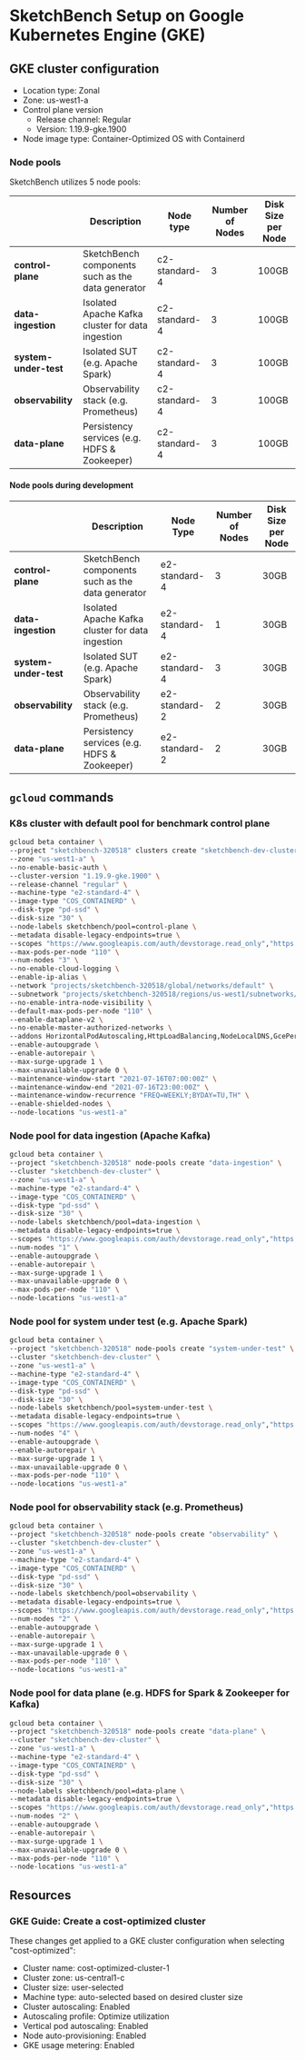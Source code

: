# SketchBench Setup on Google Kubernetes Engine (GKE)

## GKE cluster configuration

- Location type: Zonal
- Zone: us-west1-a
- Control plane version
  - Release channel: Regular
  - Version: 1.19.9-gke.1900
- Node image type: Container-Optimized OS with Containerd

### Node pools

SketchBench utilizes 5 node pools:

|                             |                    Description                    |   Node type   | Number of Nodes | Disk Size per Node |
|-----------------------------|---------------------------------------------------|---------------|-----------------|--------------------|
| **control-plane**           | SketchBench components such as the data generator | c2-standard-4 |        3        |        100GB       |
| **data-ingestion**          |  Isolated Apache Kafka cluster for data ingestion | c2-standard-4 |        3        |        100GB       |
| **system-under-test**       |          Isolated SUT (e.g. Apache Spark)         | c2-standard-4 |        3        |        100GB       |
| **observability**           |       Observability stack (e.g. Prometheus)       | c2-standard-4 |        3        |        100GB       |
| **data-plane**              |    Persistency services (e.g. HDFS & Zookeeper)   | c2-standard-4 |        3        |        100GB       |

#### Node pools during development

|                             |                    Description                    |   Node Type   | Number of Nodes | Disk Size per Node |
|-----------------------------|---------------------------------------------------|---------------|-----------------|--------------------|
| **control-plane**           | SketchBench components such as the data generator | e2-standard-4 |        3        |        30GB        |
| **data-ingestion**          |  Isolated Apache Kafka cluster for data ingestion | e2-standard-4 |        1        |        30GB        |
| **system-under-test**       |          Isolated SUT (e.g. Apache Spark)         | e2-standard-4 |        3        |        30GB        |
| **observability**           |       Observability stack (e.g. Prometheus)       | e2-standard-2 |        2        |        30GB        |
| **data-plane**              |    Persistency services (e.g. HDFS & Zookeeper)   | e2-standard-2 |        2        |        30GB        |

## `gcloud` commands

### K8s cluster with default pool for benchmark control plane

```bash
gcloud beta container \
--project "sketchbench-320518" clusters create "sketchbench-dev-cluster" \
--zone "us-west1-a" \
--no-enable-basic-auth \
--cluster-version "1.19.9-gke.1900" \
--release-channel "regular" \
--machine-type "e2-standard-4" \
--image-type "COS_CONTAINERD" \
--disk-type "pd-ssd" \
--disk-size "30" \
--node-labels sketchbench/pool=control-plane \
--metadata disable-legacy-endpoints=true \
--scopes "https://www.googleapis.com/auth/devstorage.read_only","https://www.googleapis.com/auth/logging.write","https://www.googleapis.com/auth/monitoring","https://www.googleapis.com/auth/servicecontrol","https://www.googleapis.com/auth/service.management.readonly","https://www.googleapis.com/auth/trace.append" \
--max-pods-per-node "110" \
--num-nodes "3" \
--no-enable-cloud-logging \
--enable-ip-alias \
--network "projects/sketchbench-320518/global/networks/default" \
--subnetwork "projects/sketchbench-320518/regions/us-west1/subnetworks/default" \
--no-enable-intra-node-visibility \
--default-max-pods-per-node "110" \
--enable-dataplane-v2 \
--no-enable-master-authorized-networks \
--addons HorizontalPodAutoscaling,HttpLoadBalancing,NodeLocalDNS,GcePersistentDiskCsiDriver \
--enable-autoupgrade \
--enable-autorepair \
--max-surge-upgrade 1 \
--max-unavailable-upgrade 0 \
--maintenance-window-start "2021-07-16T07:00:00Z" \
--maintenance-window-end "2021-07-16T23:00:00Z" \
--maintenance-window-recurrence "FREQ=WEEKLY;BYDAY=TU,TH" \
--enable-shielded-nodes \
--node-locations "us-west1-a"
```

### Node pool for data ingestion (Apache Kafka)

```bash
gcloud beta container \
--project "sketchbench-320518" node-pools create "data-ingestion" \
--cluster "sketchbench-dev-cluster" \
--zone "us-west1-a" \
--machine-type "e2-standard-4" \
--image-type "COS_CONTAINERD" \
--disk-type "pd-ssd" \
--disk-size "30" \
--node-labels sketchbench/pool=data-ingestion \
--metadata disable-legacy-endpoints=true \
--scopes "https://www.googleapis.com/auth/devstorage.read_only","https://www.googleapis.com/auth/logging.write","https://www.googleapis.com/auth/monitoring","https://www.googleapis.com/auth/servicecontrol","https://www.googleapis.com/auth/service.management.readonly","https://www.googleapis.com/auth/trace.append" \
--num-nodes "1" \
--enable-autoupgrade \
--enable-autorepair \
--max-surge-upgrade 1 \
--max-unavailable-upgrade 0 \
--max-pods-per-node "110" \
--node-locations "us-west1-a"
```

### Node pool for system under test (e.g. Apache Spark)

```bash
gcloud beta container \
--project "sketchbench-320518" node-pools create "system-under-test" \
--cluster "sketchbench-dev-cluster" \
--zone "us-west1-a" \
--machine-type "e2-standard-4" \
--image-type "COS_CONTAINERD" \
--disk-type "pd-ssd" \
--disk-size "30" \
--node-labels sketchbench/pool=system-under-test \
--metadata disable-legacy-endpoints=true \
--scopes "https://www.googleapis.com/auth/devstorage.read_only","https://www.googleapis.com/auth/logging.write","https://www.googleapis.com/auth/monitoring","https://www.googleapis.com/auth/servicecontrol","https://www.googleapis.com/auth/service.management.readonly","https://www.googleapis.com/auth/trace.append" \
--num-nodes "4" \
--enable-autoupgrade \
--enable-autorepair \
--max-surge-upgrade 1 \
--max-unavailable-upgrade 0 \
--max-pods-per-node "110" \
--node-locations "us-west1-a"
```

### Node pool for observability stack (e.g. Prometheus)

```bash
gcloud beta container \
--project "sketchbench-320518" node-pools create "observability" \
--cluster "sketchbench-dev-cluster" \
--zone "us-west1-a" \
--machine-type "e2-standard-4" \
--image-type "COS_CONTAINERD" \
--disk-type "pd-ssd" \
--disk-size "30" \
--node-labels sketchbench/pool=observability \
--metadata disable-legacy-endpoints=true \
--scopes "https://www.googleapis.com/auth/devstorage.read_only","https://www.googleapis.com/auth/logging.write","https://www.googleapis.com/auth/monitoring","https://www.googleapis.com/auth/servicecontrol","https://www.googleapis.com/auth/service.management.readonly","https://www.googleapis.com/auth/trace.append" \
--num-nodes "2" \
--enable-autoupgrade \
--enable-autorepair \
--max-surge-upgrade 1 \
--max-unavailable-upgrade 0 \
--max-pods-per-node "110" \
--node-locations "us-west1-a"
```

### Node pool for data plane (e.g. HDFS for Spark & Zookeeper for Kafka)

```bash
gcloud beta container \
--project "sketchbench-320518" node-pools create "data-plane" \
--cluster "sketchbench-dev-cluster" \
--zone "us-west1-a" \
--machine-type "e2-standard-4" \
--image-type "COS_CONTAINERD" \
--disk-type "pd-ssd" \
--disk-size "30" \
--node-labels sketchbench/pool=data-plane \
--metadata disable-legacy-endpoints=true \
--scopes "https://www.googleapis.com/auth/devstorage.read_only","https://www.googleapis.com/auth/logging.write","https://www.googleapis.com/auth/monitoring","https://www.googleapis.com/auth/servicecontrol","https://www.googleapis.com/auth/service.management.readonly","https://www.googleapis.com/auth/trace.append" \
--num-nodes "2" \
--enable-autoupgrade \
--enable-autorepair \
--max-surge-upgrade 1 \
--max-unavailable-upgrade 0 \
--max-pods-per-node "110" \
--node-locations "us-west1-a"
```

## Resources

### GKE Guide: Create a cost-optimized cluster

These changes get applied to a GKE cluster configuration when selecting "cost-optimized":

- Cluster name: cost-optimized-cluster-1
- Cluster zone: us-central1-c
- Cluster size: user-selected
- Machine type: auto-selected based on desired cluster size
- Cluster autoscaling: Enabled
- Autoscaling profile: Optimize utilization
- Vertical pod autoscaling: Enabled
- Node auto-provisioning: Enabled
- GKE usage metering: Enabled
